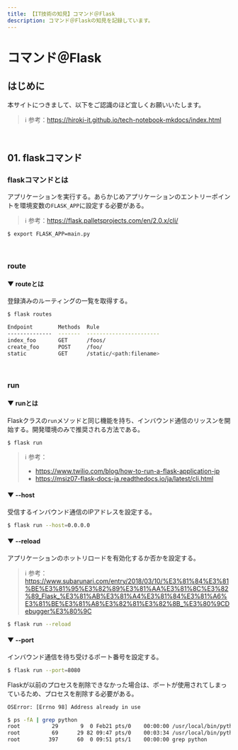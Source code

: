 ```yaml
---
title: 【IT技術の知見】コマンド＠Flask
description: コマンド＠Flaskの知見を記録しています。
---
```


# コマンド＠Flask

## はじめに

本サイトにつきまして、以下をご認識のほど宜しくお願いいたします。

> ℹ️ 参考：https://hiroki-it.github.io/tech-notebook-mkdocs/index.html

<br>

## 01. flaskコマンド

### flaskコマンドとは

アプリケーションを実行する。あらかじめアプリケーションのエントリーポイントを環境変数の```FLASK_APP```に設定する必要がある。

> ℹ️ 参考：https://flask.palletsprojects.com/en/2.0.x/cli/

```bash
$ export FLASK_APP=main.py
```

<br>

### route

#### ▼ routeとは

登録済みのルーティングの一覧を取得する。

```bash
$ flask routes

Endpoint        Methods  Rule
--------------  -------  -----------------------
index_foo       GET      /foos/
create_foo      POST     /foo/
static          GET      /static/<path:filename>
```

<br>

### run

#### ▼ runとは

Flaskクラスの```run```メソッドと同じ機能を持ち、インバウンド通信のリッスンを開始する。開発環境のみで推奨される方法である。

```bash
$ flask run
```

> ℹ️ 参考：
>
> - https://www.twilio.com/blog/how-to-run-a-flask-application-jp
> - https://msiz07-flask-docs-ja.readthedocs.io/ja/latest/cli.html

#### ▼ --host

受信するインバウンド通信のIPアドレスを設定する。

```bash
$ flask run --host=0.0.0.0
```

#### ▼ --reload

アプリケーションのホットリロードを有効化するか否かを設定する。

> ℹ️ 参考：https://www.subarunari.com/entry/2018/03/10/%E3%81%84%E3%81%BE%E3%81%95%E3%82%89%E3%81%AA%E3%81%8C%E3%82%89_Flask_%E3%81%AB%E3%81%A4%E3%81%84%E3%81%A6%E3%81%BE%E3%81%A8%E3%82%81%E3%82%8B_%E3%80%9CDebugger%E3%80%9C

```bash
$ flask run --reload
```

#### ▼ --port

インバウンド通信を待ち受けるポート番号を設定する。

```bash
$ flask run --port=8080
```

Flaskが以前のプロセスを削除できなかった場合は、ポートが使用されてしまっているため、プロセスを削除する必要がある。

```bash
OSError: [Errno 98] Address already in use
```

```bash
$ ps -fA | grep python
root          29       9  0 Feb21 pts/0    00:00:00 /usr/local/bin/python /usr/local/bin/flask run --reload
root          69      29 82 09:47 pts/0    00:03:34 /usr/local/bin/python /usr/local/bin/flask run --reload
root         397      60  0 09:51 pts/1    00:00:00 grep python
```

